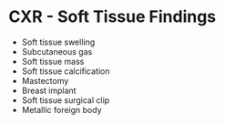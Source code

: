 # CXR - Soft Tissue Findings

- Soft tissue swelling
- Subcutaneous gas
- Soft tissue mass
- Soft tissue calcification
- Mastectomy
- Breast implant
- Soft tissue surgical clip
- Metallic foreign body 
